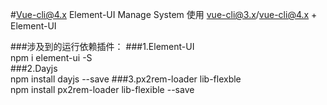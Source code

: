 #Vue-cli@4.x Element-UI Manage System
使用 vue-cli@3.x/vue-cli@4.x + Element-UI

###涉及到的运行依赖插件：
###1.Element-UI<br>
   npm i element-ui -S  
###2.Dayjs<br>
   npm install dayjs --save
###3.px2rem-loader lib-flexble<br>
   npm install px2rem-loader  lib-flexible --save
